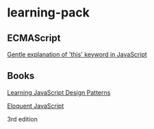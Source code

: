 # learning-pack

## ECMAScript

[Gentle explanation of 'this' keyword in JavaScript](https://dmitripavlutin.com/gentle-explanation-of-this-in-javascript/)

## Books

[Learning JavaScript Design Patterns](https://addyosmani.com/resources/essentialjsdesignpatterns/book/)

[Eloquent JavaScript](https://eloquentjavascript.net/)

3rd edition
